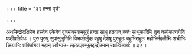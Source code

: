 +++
title = "३२ हन्ता वृत्रं"

+++

अथमिन्द्रोदक्षिणेन हस्तेन एकेनैव वृत्रमावरकमसुरं हन्ता साधु हतवान् हन्तेः साधुकारिणि तृन् नलोकाव्ययेति षष्ठीप्रतिषेधः । पुरु पुरुषु सुपांसुलुगिति विभक्तेर्लुक् बहुषु देशेषु पुरुहूतः बहुभिराहूतः महीभिर्महतीभिः शचीभिः क्रियाभिः शक्तिभिवां महान् सर्वेभ्यउ- त्कृष्टएवम्भूतइन्द्रोस्मान् रक्षत्वित्यर्थः ॥ ३२ ॥